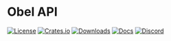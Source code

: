 # Obel API

[![License](https://img.shields.io/badge/license-MIT%2FApache-blue.svg)](https://github.com/obelengine/obel#license)
[![Crates.io](https://img.shields.io/crates/v/obel_api.svg)](https://crates.io/crates/obel_api)
[![Downloads](https://img.shields.io/crates/d/obel_api.svg)](https://crates.io/crates/obel_api)
[![Docs](https://docs.rs/obel_api/badge.svg)](https://docs.rs/obel_api/latest/obel_api/)
[![Discord](https://img.shields.io/discord/691052431525675048.svg?label=&logo=discord&logoColor=ffffff&color=7389D8&labelColor=6A7EC2)](https://discord.gg/obel)
